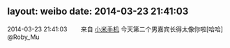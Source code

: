 layout: weibo
date: 2014-03-23 21:41:03
---
2014-03-23 21:41:03  &nbsp;&nbsp;&nbsp;&nbsp;&nbsp;&nbsp; 来自 <a href="http://app.weibo.com/t/feed/22zMnn" rel="nofollow">小米手机</a>
今天第二个男嘉宾长得太像你啦[哈哈] @Roby_Mu ​​​
